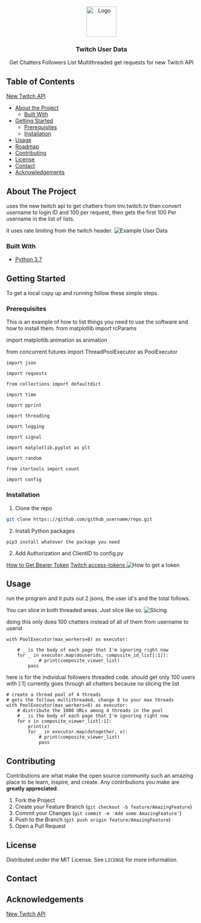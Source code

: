 
<!-- PROJECT LOGO -->
<br />
<p align="center">
  <a href="https://github.com/zombodotcom/twitchUserData">
    <img src="https://cdn.vox-cdn.com/thumbor/8GJB_zUFpn2WLB4LF_PGvScNHiU=/0x0:2400x1600/1200x800/filters:focal(1008x608:1392x992)/cdn.vox-cdn.com/uploads/chorus_image/image/65327022/01_Twitch_Logo.0.jpg" alt="Logo" width="80" height="80">
  </a>

  <h3 align="center">Twitch User Data</h3>

  <p align="center">
    Get Chatters Followers List
	Multithreaded get requests for new Twitch API
	
  </p>
</p>



<!-- TABLE OF CONTENTS -->
## Table of Contents
[New Twitch API](https://dev.twitch.tv/docs/api/)


* [About the Project](#about-the-project)
  * [Built With](#built-with)
* [Getting Started](#getting-started)
  * [Prerequisites](#prerequisites)
  * [Installation](#installation)
* [Usage](#usage)
* [Roadmap](#roadmap)
* [Contributing](#contributing)
* [License](#license)
* [Contact](#contact)
* [Acknowledgements](#acknowledgements)



<!-- ABOUT THE PROJECT -->
## About The Project


uses the new twitch api to get chatters from tmi.twitch.tv then convert username to login ID and 100 per request, then gets the first 100 Per username in the list of lists. 

it uses rate limiting from the twitch header. 
![Example User Data](https://i.imgur.com/MxLIXPV.png)

### Built With

* [Python 3.7]()



<!-- GETTING STARTED -->
## Getting Started

To get a local copy up and running follow these simple steps.

### Prerequisites

This is an example of how to list things you need to use the software and how to install them.
from matplotlib import rcParams

import matplotlib.animation as animation

from concurrent.futures import ThreadPoolExecutor as PoolExecutor
```
import json

import requests

from collections import defaultdict

import time

import pprint

import threading

import logging

import signal

import matplotlib.pyplot as plt

import random

from itertools import count

import config
```

### Installation
 
1. Clone the repo
```sh
git clone https:://github.com/github_username/repo.git
```
2. Install Python packages
```
pip3 install whatever the package you need
```
2. Add Authorization and ClientID to config.py

[How to Get Bearer Token](https://dev.twitch.tv/docs/api/)
[Twitch access-tokens ](https://dev.twitch.tv/docs/authentication#refreshing-access-tokens)
![How to get a token](https://i.imgur.com/ZaugPkW.png)
<!-- USAGE EXAMPLES -->
## Usage

run the program and it puts out 2 jsons, the user id's and the total follows. 

You can slice in both threaded areas. Just slice like so.
![Slicing](https://i.imgur.com/QjVgBOW.png)

doing this only does 100 chatters instead of all of them from username to userid

```
with PoolExecutor(max_workers=8) as executor:

    # _ is the body of each page that I'm ignoring right now
    for _ in executor.map(douserids, composite_id_list[:1]):
            # print(composite_viewer_list)
        pass
```

here is for the individual followers threaded code. should get only 100 users with [:1]
currently goes through all chatters because no slicing the list

```
# create a thread pool of 4 threads
# gets the follows multithreaded, change 8 to your max threads
with PoolExecutor(max_workers=8) as executor:
    # distribute the 1000 URLs among 4 threads in the pool
    # _ is the body of each page that I'm ignoring right now
    for x in composite_viewer_list[:1]:
        print(x)
        for _ in executor.map(dotogether, x):
            # print(composite_viewer_list)
            pass
```


<!-- CONTRIBUTING -->
## Contributing

Contributions are what make the open source community such an amazing place to be learn, inspire, and create. Any contributions you make are **greatly appreciated**.

1. Fork the Project
2. Create your Feature Branch (`git checkout -b feature/AmazingFeature`)
3. Commit your Changes (`git commit -m 'Add some AmazingFeature'`)
4. Push to the Branch (`git push origin feature/AmazingFeature`)
5. Open a Pull Request



<!-- LICENSE -->
## License

Distributed under the MIT License. See `LICENSE` for more information.



<!-- CONTACT -->
## Contact


<!-- ACKNOWLEDGEMENTS -->
## Acknowledgements

[New Twitch API](https://dev.twitch.tv/docs/api/)





